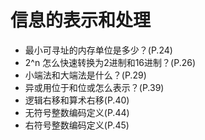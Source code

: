 # 信息的表示和处理

- 最小可寻址的内存单位是多少？(P.24)
- 2^n 怎么快速转换为2进制和16进制？(P.26)
- 小端法和大端法是什么？(P.29)
- 异或用位于和位或怎么表示？(P.39)
- 逻辑右移和算术右移(P.40)
- 无符号整数编码定义(P.44)
- 右符号整数编码定义(P.45)
